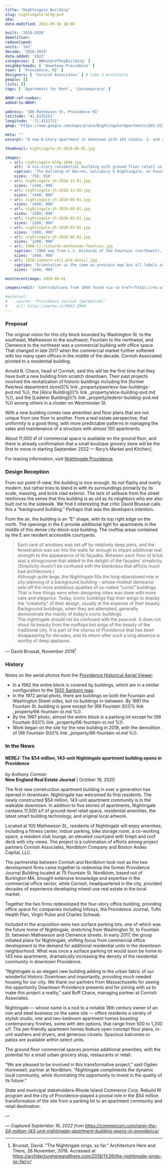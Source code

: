 ```yaml
---
title: "Nightingale Building"
slug: nightingale-bldg-pvd
aka:
date-modified: 2022-09-16 10:00

built: '2018–2020'
demolition:
redeveloped:
units: '143'
decade: '2010-2019'
date-added: '2022'
categories: [ '#WhatAreTheyBuilding' ]
neighborhoods: [ 'Downtown Providence' ]
town: [ 'Providence, RI' ]
designers: [ 'Cornish Associates' ] # Cube 3 Architects
people: []
lists: []
tags: [ 'Apartments for Rent', 'Contemporary' ]

NRHP-ref-number:
added-to-NRHP:

address: '100 Mathewson St, Providence RI'
latitude: '41.8235252'
longitude: '-71.4151711'
gmap: "https://www.google.com/maps/place/Nightingale+Apartments/@41.8235252,-71.4151711,19z/data=!4m5!3m4!1s0x0:0xfeb5d5fa3b2711ef!8m2!3d41.8235054!4d-71.4150772"

meta: ""
excerpt: "A new 6-story apartment in downtown with 143 studio, 1- and 2-bedroom apartments was developed by Cornish Associates and opened in 2020"

thumbnail: nightingale-jh-2020-06-01.jpg

images:
  - url: nightingale-bldg-1898.jpg
    alt: 'A six-story residential building with ground floor retail in the dense downtown core. First floor is clad in gray brick with large commercial window openings. The second through fifth floors are clad in red brick, while the sixth floor clad in gray panels. Windows are mostly single rectangular openings, with groups of three on the outside edges on the Washington Street façade.'
    caption: 'The building of Warren, Salisbury & Nightingale, on Fountain Street. Designed by architects Gould, Angell & Swift in 1896. Demolished. Source: The Providence Board of Trade: Thirtieth Year. Providence: Chaffee-McIndoe, 1898.'
    sizes: '750, 558'
  - url: nightingale-jh-2018-11-01.jpg
    sizes: '1440, 900'
  - url: nightingale-jh-2018-11-02.jpg
    sizes: '1440, 900'
  - url: nightingale-jh-2019-04-01.jpg
    sizes: '1440, 900'
  - url: nightingale-jh-2019-05-01.jpg
    sizes: '1200, 900'
  - url: nightingale-jh-2020-03-01.jpg
    sizes: '1200, 900'
  - url: nightingale-jh-2020-03-02.jpg
    sizes: '1200, 900'
  - url: nightingale-jh-2020-06-01.jpg
    sizes: '1200, 900'
  - url: 1908-lj-richards-mathewson-fountain.jpg
    caption: '1908 map from L.J. Richards of the Fountain (northwest), Clemence (northeast), Washington (southeast), and Mathewson (southwest) block. The little 66 Fountain street building is in the norteast corner, with the H.R. Nightingale on the northwest corner, wrapping around 66 Fountain. This entire block is now occupied by the new Nightingale Building.'
    sizes: '1440, 900'
  - url: 1920-sanborn-vol1-pl4-detail.jpg
    caption: 'Orientation is the same as previous map but all labels are flipped (upside down). Sanborn Fire Insurance Map from Providence, Providence County, Rhode Island. Sanborn Map Company, to 1921 Vol. 1, 1920. Map. Retrieved from the Library of Congress, www.loc.gov/item/sanborn08099_007/.'
    sizes: '1440, 900'

mostrecentimage: 2020-06-01

imagescredit: 'Contributions from 1898 found via <a href="https://en.wikipedia.org/wiki/File:Warren,_Salisbury_%26_Nightingale,_Providence,_RI.jpg">Wikipedia</a>, a 1908 map from L.J. Richards, and a 1920 map from the Library of Congress'

#external:
#  - source: 'Providence Journal (permalink)'
#    url: https://perma.cc/MQ4Z-Z9K4
---
```


### Proposal

The original vision for this city block bounded by Washington St. to the southeast, Mathewson to the southwest, Fountain to the northwest, and Clemence to the northeast was a commercial building with office space. That changed in late 2017 when the commercial market further softened with too many open offices in the middle of the decade. Cornish Associated pivoted to a residential building.

Arnold B. Chace, head of Cornish, said this will be the first time that they have built a new building from scratch downtown. Their past projects involved the revitalization of historic buildings including the [former Peerless department store]({% link _property/peerless-low-buildings-pvd.md %}), the [Alice Building]({% link _property/alice-building-pvd.md %}), and the [Lederer Building]({% link _property/lederer-building-pvd.md %}) among others in a cluster on Westminster St.

With a new building comes new amenities and floor plans that are not unique from one floor to another. From a real estate perspective, that uniformity is a good thing, with more predictable patterns in managing the sales and maintenance of a structure with almost 150 apartments.

About 11,000 sf of commercial space is available on the ground floor, and there is already confirmation that a small boutique grocery store will be the first to move in starting September 2022 — Rory’s Market and Kitchen].

For leasing information, visit [Nightingale Providence](https://www.nightingaleprovidence.com/).


### Design Reception

From our point-if-view, the building is nice enough. Its not flashy and overly modern, but rather tries to blend in with its surroundings primarily by its scale, massing, and brick clad exterior. The lack of setback from the street reinforces the sense that this building is as old as its neighbors who are also built out to the sidewalk. We find it interesting that critic David Brussat calls this a “background building.” Perhaps that was the developers intention.

From the air, the building is an “E” shape, with its top right edge on the north. The openings in the E provide additional light for apartments in the middle of this dense city-block-size building. The rooftop areas contained by the E are resident accessible courtyards.

> Each rank of windows was set off by relatively deep piers, and the fenestration was set into the walls far enough to impart additional real strength to the appearance of its façades. Between each floor of brick was a stringcourse that added to the delight of the façades’ simplicity. (Simplicity mustn’t be confused with the blankness that afflicts much bad architecture.)  
Although quite large, the Nightingale fills the long-abandoned role in city planning of a background building – whose modest demeanor sets off the more ambitious qualities of so-called “iconic” buildings. That is how things were when designing cities was done with more care and elegance. Today, iconic buildings flap their wings to display the “creativity” of their design, usually at the expense of their beauty. Background buildings, when they are attempted, generally demonstrate the inanity of today’s iconic buildings.  
The nightingale should not be confused with the peacock. It does not shout its beauty from the rooftops but sings of the beauty of the traditional city. It is part of the chorus of Providence that has been disappearing for decades, and its return after such a long absence is worthy of deep applause.

— David Brussat, November 2019[^1]

[^1]: Brussat, David. “The Nightingale sings, so far.” Architecture Here and There, 26 November, 2019. Accessed at https://architecturehereandthere.com/2019/11/26/the-nightingale-sings-so-far/


### History

Notes on the aerial photos from the [Providence Historical Aerial Viewer](https://experience.arcgis.com/experience/df401367ce96417c9990726ab82b0dad/): 

+ In a 1962 the entire block is covered by buildings, which are in a similar configuration to the [1920 Sanborn map](#photo-1920-sanborn-vol1-pl4-detail).
+ In the 1972 aerial photo, there are buildings on both the Fountain and Washington Street sides, but no buildings in-between. By 1981 the Fountain St. building is gone except for [66 Fountain St]({% link _property/66-fountain-st.md %}).
+ By the 1997 photo, almost the entire block is a parking lot except for [66 Fountain St]({% link _property/66-fountain-st.md %}).
+ Work began on the site for the new building in 2018, with the demolition of [66 Fountain St]({% link _property/66-fountain-st.md %}).


### In the News

#### NEREJ: The $54 million, 143-unit Nightingale apartment building opens in Providence

_by Anthony Cormier_  
**New England Real Estate Journal** | October 16, 2020

The first new construction apartment building in over a generation has opened in downtown. Nightingale has welcomed its first residents. The newly constructed $54 million, 143-unit apartment community is in the walkable downtown. In addition to five stories of apartments, Nightingale contains 11,500 s/f of ground-level retail space, residential amenities, the latest smart building technology, and original local artwork.

Located at 100 Mathewson St., residents of Nightingale will enjoy amenities, including a fitness center, indoor parking, bike storage room, a co-working space, a resident club lounge, an elevated courtyard with firepit and roof deck with city views. The project is a culmination of efforts among project partners Cornish Associates, Nordblom Company and Boston Andes Capital, LLC.

The partnership between Cornish and Nordblom took root as the two development firms came together to redevelop the former Providence Journal Building located at 75 Fountain St. Nordblom, based out of Burlington MA, brought extensive knowledge and expertise in the commercial office sector, while Cornish, headquartered in the city, provided decades of experience developing mixed-use real estate in the local market.

Together the two firms redeveloped the four-story office building, providing office space for companies including Infosys, the Providence Journal, Tufts Health Plan, Virgin Pulse and Charles Schwab.

Included in the acquisition were two surface parking lots, one of which was the future home of Nightingale, stretching from Washington St. to Fountain St. between Mathewson and Clemence streets. In early 2017, the group initiated plans for Nightingale, shifting focus from commercial office development to the demand for additional residential units in the downtown neighborhood. What was once a surface parking lot would soon be home to 143 new apartments, dramatically increasing the density of the residential community in downtown Providence.

“Nightingale is an elegant new building adding to the urban fabric of our wonderful Historic Downtown and importantly, providing much needed housing for our city. We thank our partners from Massachusetts for seeing the opportunity Downtown Providence presents and for joining with us to make this project a reality,” said Buff Chace, managing partner at Cornish Associates.

Nightingale — whose name is a nod to a notable 18th century owner of an iron and steel business on the same site — offers residents a variety of stylish studio, one and two-bedroom apartment homes boasting contemporary finishes, some with den options, that range from 500 to 1,200 s/f. The pet-friendly apartment homes feature open concept floor plans, in-unit washers and dryers, and generous closets. Spacious balconies or patios are available within select units.

The ground floor commercial spaces promise additional amenities, with the potential for a small urban grocery shop, restaurants or retail.

“We are pleased to be involved in this transformative project,” said Ogden Hunnewell, partner at Nordblom. “Nightingale compliments the dynamic local community, while illuminating the opportunity to invest in the quality of its future.”

State and municipal stakeholders–Rhode Island Commerce Corp. Rebuild RI program and the city of Providence–played a pivotal role in the $54 million transformation of the site from a parking lot to an apartment community and retail destination.

— 

— _Captured September 16, 2022 from https://commerceri.com/nerej-the-54-million-143-unit-nightingale-apartment-building-opens-in-providence/_